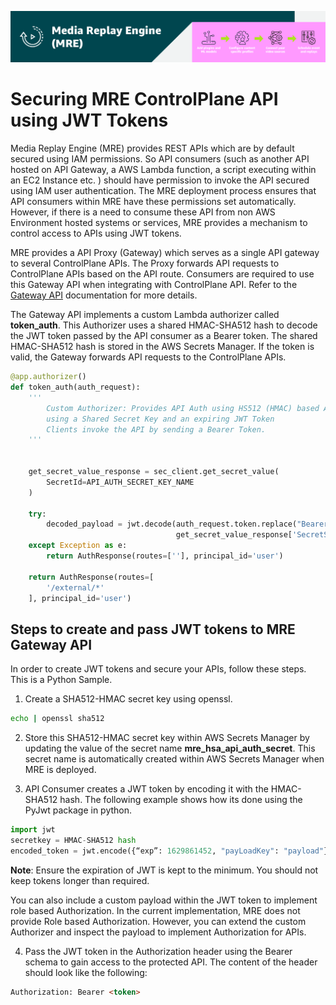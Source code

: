 [![Header](../assets/images/mre-header-1.png)](../../MRE-Developer-Guide.md)

# Securing MRE ControlPlane API using JWT Tokens

Media Replay Engine (MRE) provides REST APIs which are by default secured using IAM permissions. So API consumers (such as another API hosted on API Gateway, a AWS Lambda function, a script executing within an EC2 Instance etc. ) should have permission to invoke the API secured using IAM user authentication. The MRE deployment process ensures that API consumers within MRE have these permissions set automatically. However, if there is a need to consume these API from non AWS Environment hosted systems or services, MRE provides a mechanism to control access to APIs using JWT tokens.

MRE provides a API Proxy (Gateway) which serves as a single API gateway to several ControlPlane APIs. The Proxy forwards API requests to ControlPlane APIs based on the API route. Consumers are required to use this Gateway API when integrating with ControlPlane API. Refer to the [Gateway API](https://htmlpreview.github.io/?https://github.com/awslabs/aws-media-replay-engine/blob/main/docs/source/output/api/gateway.html)
 documentation for more details.


The Gateway API implements a custom Lambda authorizer called **token_auth**. This Authorizer uses a shared HMAC-SHA512 hash to decode the JWT token passed by the API consumer as a Bearer token. The shared HMAC-SHA512 hash is stored in the AWS Secrets Manager. If the
token is valid, the Gateway forwards API requests to the ControlPlane APIs. 



```python
@app.authorizer()
def token_auth(auth_request):
    '''
        Custom Authorizer: Provides API Auth using HS512 (HMAC) based Authentication 
        using a Shared Secret Key and an expiring JWT Token
        Clients invoke the API by sending a Bearer Token.
    '''

    
    get_secret_value_response = sec_client.get_secret_value(
        SecretId=API_AUTH_SECRET_KEY_NAME
    )

    try:
        decoded_payload = jwt.decode(auth_request.token.replace("Bearer", '').strip(),
                                     get_secret_value_response['SecretString'], algorithms=["HS512"])
    except Exception as e:
        return AuthResponse(routes=[''], principal_id='user')

    return AuthResponse(routes=[
        '/external/*'
    ], principal_id='user')

```

## Steps to create and pass JWT tokens to MRE Gateway API

In order to create JWT tokens and secure your APIs, follow these steps. This is a Python Sample.

1. Create a SHA512-HMAC secret key using openssl.

```bash
echo | openssl sha512
```

2. Store this SHA512-HMAC secret key within AWS Secrets Manager by updating the value of the secret name **mre_hsa_api_auth_secret**. This secret name is automatically created within AWS Secrets Manager when MRE is deployed.

3. API Consumer creates a JWT token by encoding it with the HMAC-SHA512 hash. The following example shows how its done using the PyJwt package in python.

```python
import jwt
secretkey = HMAC-SHA512 hash
encoded_token = jwt.encode({“exp”: 1629861452, "payLoadKey": "payload"}, secretkey, algorithm=“HS512”)
```
**Note**: Ensure the expiration of JWT is kept to the minimum. You should not keep tokens longer than required.

You can also include a custom payload within the JWT token to implement role based Authorization. In the current implementation, MRE does not provide Role based Authorization. However, you can extend the custom Authorizer and inspect the payload to implement Authorization for APIs.

4. Pass the JWT token in the Authorization header using the Bearer schema to gain access to the protected API.  The content of the header should look like the following:

```html
Authorization: Bearer <token>
```
